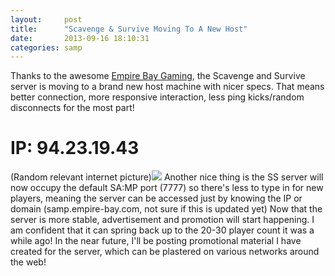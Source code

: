 ```yaml
---
layout:     post
title:      "Scavenge & Survive Moving To A New Host"
date:       2013-09-16 18:10:31
categories: samp
---
```

Thanks to the awesome [Empire Bay Gaming](http://forums.empire-bay.com/), the Scavenge and Survive server is moving to a brand new host machine with nicer specs. That means better connection, more responsive interaction, less ping kicks/random disconnects for the most part! 
<!--more-->

# **IP: 94.23.19.43**

(Random relevant internet picture)![](http://i.imgur.com/XoqcyV9.jpg) Another nice thing is the SS server will now occupy the default SA:MP port (7777) so there's less to type in for new players, meaning the server can be accessed just by knowing the IP or domain (samp.empire-bay.com, not sure if this is updated yet) Now that the server is more stable, advertisement and promotion will start happening. I am confident that it can spring back up to the 20-30 player count it was a while ago! In the near future, I'll be posting promotional material I have created for the server, which can be plastered on various networks around the web!
